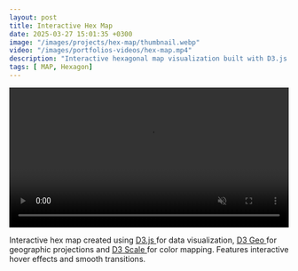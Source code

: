 ```yaml
---
layout: post
title: Interactive Hex Map
date: 2025-03-27 15:01:35 +0300
image: "/images/projects/hex-map/thumbnail.webp"
video: "/images/portfolios-videos/hex-map.mp4"
description: "Interactive hexagonal map visualization built with D3.js featuring geographic data representation with hexagon grid layout"
tags: [ MAP, Hexagon]
---
```



<video width="100%" autoplay muted autoreplay loop> <source src="/images/portfolios-videos/hex-map-long.mp4" >  </video>
 

Interactive hex map created using <a href="https://d3js.org/"> D3.js </a> for data visualization, <a href="https://d3js.org/d3-geo/"> D3 Geo </a> for geographic projections and <a href="https://d3js.org/d3-scale/"> D3 Scale </a> for color mapping. Features interactive hover effects and smooth transitions.
 
  